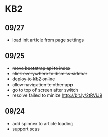 # KB2

## 09/27

- load init article from page settings 

## 09/25

- ~~move bootstrap api to index~~
- ~~click everywhere to dismiss sidebar~~
- ~~deploy to kb2 online~~
- ~~allow navigation to other app~~
- go to top of screen after switch
- resolve failed to minize http://bit.ly/2tRViJ9

## 09/24 

- add spinner to article loading
- support scss

